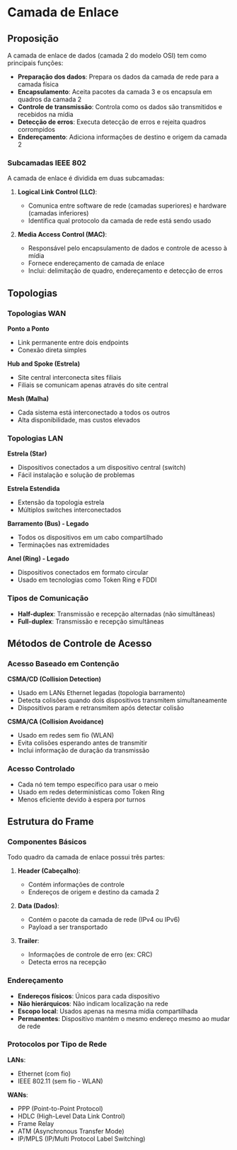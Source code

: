 # Camada de Enlace

## Proposição

A camada de enlace de dados (camada 2 do modelo OSI) tem como principais funções:

- **Preparação dos dados**: Prepara os dados da camada de rede para a camada física
- **Encapsulamento**: Aceita pacotes da camada 3 e os encapsula em quadros da camada 2
- **Controle de transmissão**: Controla como os dados são transmitidos e recebidos na mídia
- **Detecção de erros**: Executa detecção de erros e rejeita quadros corrompidos
- **Endereçamento**: Adiciona informações de destino e origem da camada 2

### Subcamadas IEEE 802

A camada de enlace é dividida em duas subcamadas:

1. **Logical Link Control (LLC)**:
   - Comunica entre software de rede (camadas superiores) e hardware (camadas inferiores)
   - Identifica qual protocolo da camada de rede está sendo usado

2. **Media Access Control (MAC)**:
   - Responsável pelo encapsulamento de dados e controle de acesso à mídia
   - Fornece endereçamento de camada de enlace
   - Inclui: delimitação de quadro, endereçamento e detecção de erros

## Topologias

### Topologias WAN

**Ponto a Ponto**
- Link permanente entre dois endpoints
- Conexão direta simples

**Hub and Spoke (Estrela)**
- Site central interconecta sites filiais
- Filiais se comunicam apenas através do site central

**Mesh (Malha)**
- Cada sistema está interconectado a todos os outros
- Alta disponibilidade, mas custos elevados

### Topologias LAN

**Estrela (Star)**
- Dispositivos conectados a um dispositivo central (switch)
- Fácil instalação e solução de problemas

**Estrela Estendida**
- Extensão da topologia estrela
- Múltiplos switches interconectados

**Barramento (Bus) - Legado**
- Todos os dispositivos em um cabo compartilhado
- Terminações nas extremidades

**Anel (Ring) - Legado**
- Dispositivos conectados em formato circular
- Usado em tecnologias como Token Ring e FDDI

### Tipos de Comunicação

- **Half-duplex**: Transmissão e recepção alternadas (não simultâneas)
- **Full-duplex**: Transmissão e recepção simultâneas

## Métodos de Controle de Acesso

### Acesso Baseado em Contenção

**CSMA/CD (Collision Detection)**
- Usado em LANs Ethernet legadas (topologia barramento)
- Detecta colisões quando dois dispositivos transmitem simultaneamente
- Dispositivos param e retransmitem após detectar colisão

**CSMA/CA (Collision Avoidance)**
- Usado em redes sem fio (WLAN)
- Evita colisões esperando antes de transmitir
- Inclui informação de duração da transmissão

### Acesso Controlado

- Cada nó tem tempo específico para usar o meio
- Usado em redes determinísticas como Token Ring
- Menos eficiente devido à espera por turnos

## Estrutura do Frame

### Componentes Básicos

Todo quadro da camada de enlace possui três partes:

1. **Header (Cabeçalho)**:
   - Contém informações de controle
   - Endereços de origem e destino da camada 2

2. **Data (Dados)**:
   - Contém o pacote da camada de rede (IPv4 ou IPv6)
   - Payload a ser transportado

3. **Trailer**:
   - Informações de controle de erro (ex: CRC)
   - Detecta erros na recepção

### Endereçamento

- **Endereços físicos**: Únicos para cada dispositivo
- **Não hierárquicos**: Não indicam localização na rede
- **Escopo local**: Usados apenas na mesma mídia compartilhada
- **Permanentes**: Dispositivo mantém o mesmo endereço mesmo ao mudar de rede

### Protocolos por Tipo de Rede

**LANs**:
- Ethernet (com fio)
- IEEE 802.11 (sem fio - WLAN)

**WANs**:
- PPP (Point-to-Point Protocol)
- HDLC (High-Level Data Link Control)
- Frame Relay
- ATM (Asynchronous Transfer Mode)
- IP/MPLS (IP/Multi Protocol Label Switching)